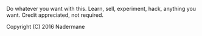 Do whatever you want with this.
Learn, sell, experiment, hack, anything you want.
Credit appreciated, not required.

Copyright (C) 2016 Nadermane